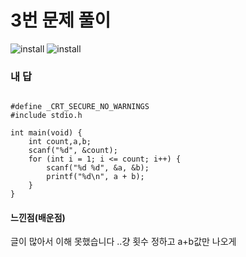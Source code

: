 # 3번 문제 풀이
![install](https://user-images.githubusercontent.com/81015704/118400229-b8b52f00-b69b-11eb-8ba8-ae8fd7e538fe.png)
![install](https://user-images.githubusercontent.com/81015704/118400234-b9e65c00-b69b-11eb-9910-5d896e0a4237.png)
### 내 답
<pre><code>
#define _CRT_SECURE_NO_WARNINGS
#include stdio.h

int main(void) {
	int count,a,b;
	scanf("%d", &count);
	for (int i = 1; i <= count; i++) {
		scanf("%d %d", &a, &b);
		printf("%d\n", a + b);
	}
}
</code></pre>


#### 느낀점(배운점)
글이 많아서 이해 못했습니다 ..걍 횟수 정하고 a+b값만 나오게 
